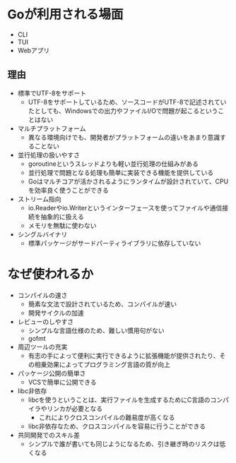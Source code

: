 # Goが利用される場面
- CLI
- TUI
- Webアプリ

## 理由
- 標準でUTF-8をサポート
    - UTF-8をサポートしているため、ソースコードがUTF-8で記述されていたとしても、Windowsでの出力やファイルI/Oで問題が起こるということはない
- マルチプラットフォーム
    - 異なる環境向けでも、開発者がプラットフォームの違いをあまり意識することない
- 並行処理の扱いやすさ
    - goroutineというスレッドよりも軽い並行処理の仕組みがある
    - 並行処理で問題となる処理も簡単に実装できる機能を提供している
    - Goはマルチコアが活かされるようにランタイムが設計されていて、CPUを効率良く使うことができる
- ストリーム指向
    - io.Readerやio.Writerというインターフェースを使ってファイルや通信接続を抽象的に扱える
    - メモリを無駄に使わない
- シングルバイナリ
    - 標準パッケージがサードパーティライブラリに依存していない

# なぜ使われるか
- コンパイルの速さ
    - 簡素な文法で設計されているため、コンパイルが速い
    - 開発サイクルの加速
- レビューのしやすさ
    - シンプルな言語仕様のため、難しい慣用句がない
    - gofmt
- 周辺ツールの充実
    - 有志の手によって便利に実行できるように拡張機能が提供されたり、その相乗効果によってプログラミング言語の質が向上
- パッケージ公開の簡単さ
    - VCSで簡単に公開できる
- libc非依存
    - libcを使うということは、実行ファイルを生成するためにC言語のコンパイラやリンカが必要となる
        - これによりクロスコンパイルの難易度が高くなる
    - libc非依存なため、クロスコンパイルを容易に行うことができる
- 共同開発でのスキル差
    - シンプルで誰が書いても同じようになるため、引き継ぎ時のリスクは低くなる
